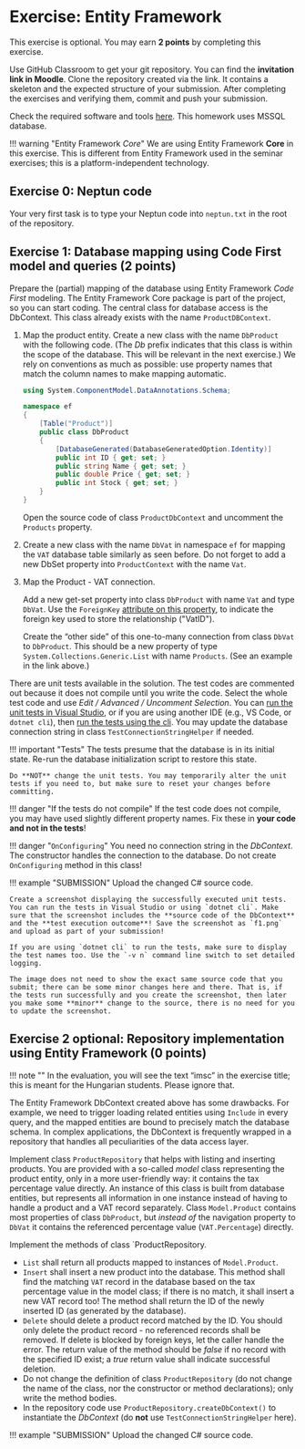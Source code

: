 ﻿# Exercise: Entity Framework

This exercise is optional. You may earn **2 points** by completing this exercise.

Use GitHub Classroom to get your git repository. You can find the **invitation link in Moodle**. Clone the repository created via the link. It contains a skeleton and the expected structure of your submission. After completing the exercises and verifying them, commit and push your submission.

Check the required software and tools [here](../index.md#required-tools). This homework uses MSSQL database.

!!! warning "Entity Framework _Core_"
    We are using Entity Framework **Core** in this exercise. This is different from Entity Framework used in the seminar exercises; this is a platform-independent technology.

## Exercise 0: Neptun code

Your very first task is to type your Neptun code into `neptun.txt` in the root of the repository.

## Exercise 1: Database mapping using Code First model and queries (2 points)

Prepare the (partial) mapping of the database using Entity Framework _Code First_ modeling. The Entity Framework Core package is part of the project, so you can start coding. The central class for database access is the DbContext. This class already exists with the name `ProductDBContext`.

1. Map the product entity. Create a new class with the name `DbProduct` with the following code. (The _Db_ prefix indicates that this class is within the scope of the database. This will be relevant in the next exercise.) We rely on conventions as much as possible: use property names that match the column names to make mapping automatic.

    ```C#
    using System.ComponentModel.DataAnnotations.Schema;

    namespace ef
    {
        [Table("Product")]
        public class DbProduct
        {
            [DatabaseGenerated(DatabaseGeneratedOption.Identity)]
            public int ID { get; set; }
            public string Name { get; set; }
            public double Price { get; set; }
            public int Stock { get; set; }
        }
    }
    ```

    Open the source code of class `ProductDbContext` and uncomment the `Products` property.

1. Create a new class with the name `DbVat` in namespace `ef` for mapping the `VAT` database table similarly as seen before. Do not forget to add a new DbSet property into `ProductContext` with the name `Vat`.

1. Map the Product - VAT connection.

    Add a new get-set property into class `DbProduct` with name `Vat` and type `DbVat`. Use the `ForeignKey` [attribute on this property](https://docs.microsoft.com/en-us/ef/core/modeling/relationships?tabs=data-annotations%2Cdata-annotations-simple-key%2Csimple-key#foreign-key), to indicate the foreign key used to store the relationship ("VatID").

    Create the “other side” of this one-to-many connection from class `DbVat` to `DbProduct`. This should be a new property of type `System.Collections.Generic.List` with name `Products`. (See an example in the link above.)

There are unit tests available in the solution. The test codes are commented out because it does not compile until you write the code. Select the whole test code and use _Edit / Advanced / Uncomment Selection_. You can [run the unit tests in Visual Studio](https://docs.microsoft.com/en-us/visualstudio/test/run-unit-tests-with-test-explorer?view=vs-2022), or if you are using another IDE (e.g., VS Code, or `dotnet cli`), then [run the tests using the cli](https://docs.microsoft.com/en-us/dotnet/core/tools/dotnet-test). You may update the database connection string in class `TestConnectionStringHelper` if needed.

!!! important "Tests"
    The tests presume that the database is in its initial state. Re-run the database initialization script to restore this state.

    Do **NOT** change the unit tests. You may temporarily alter the unit tests if you need to, but make sure to reset your changes before committing.

!!! danger "If the tests do not compile"
    If the test code does not compile, you may have used slightly different property names. Fix these in **your code and not in the tests**!

!!! danger "`OnConfiguring`"
    You need no connection string in the _DbContext_. The constructor handles the connection to the database. Do not create `OnConfiguring` method in this class!

!!! example "SUBMISSION"
    Upload the changed C# source code.

    Create a screenshot displaying the successfully executed unit tests. You can run the tests in Visual Studio or using `dotnet cli`. Make sure that the screenshot includes the **source code of the DbContext** and the **test execution outcome**! Save the screenshot as `f1.png` and upload as part of your submission!

    If you are using `dotnet cli` to run the tests, make sure to display the test names too. Use the `-v n` command line switch to set detailed logging.

    The image does not need to show the exact same source code that you submit; there can be some minor changes here and there. That is, if the tests run successfully and you create the screenshot, then later you make some **minor** change to the source, there is no need for you to update the screenshot.

## Exercise 2 optional: Repository implementation using Entity Framework (0 points)

!!! note ""
    In the evaluation, you will see the text “imsc” in the exercise title; this is meant for the Hungarian students. Please ignore that.

The Entity Framework DbContext created above has some drawbacks. For example, we need to trigger loading related entities using `Include` in every query, and the mapped entities are bound to precisely match the database schema. In complex applications, the DbContext is frequently wrapped in a repository that handles all peculiarities of the data access layer.

Implement class `ProductRepository` that helps with listing and inserting products. You are provided with a so-called _model_ class representing the product entity, only in a more user-friendly way: it contains the tax percentage value directly. An instance of this class is built from database entities, but represents all information in one instance instead of having to handle a product and a VAT record separately. Class `Model.Product` contains most properties of class `DbProduct`, but _instead of_ the navigation property to `DbVat` it contains the referenced percentage value (`VAT.Percentage`) directly.

Implement the methods of class `ProductRepository.

- `List` shall return all products mapped to instances of `Model.Product`.
- `Insert` shall insert a new product into the database. This method shall find the matching `VAT` record in the database based on the tax percentage value in the model class; if there is no match, it shall insert a new VAT record too! The method shall return the ID of the newly inserted ID (as generated by the database).
- `Delete` should delete a product record matched by the ID. You should only delete the product record - no referenced records shall be removed. If delete is blocked by foreign keys, let the caller handle the error. The return value of the method should be _false_ if no record with the specified ID exist; a _true_ return value shall indicate successful deletion.
- Do not change the definition of class `ProductRepository` (do not change the name of the class, nor the constructor or method declarations); only write the method bodies.
- In the repository code use `ProductRepository.createDbContext()` to instantiate the _DbContext_  (do **not** use `TestConnectionStringHelper` here).

!!! example "SUBMISSION"
    Upload the changed C# source code.
